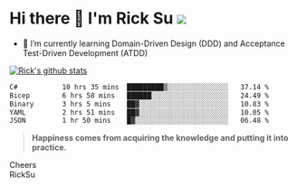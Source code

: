 # Hi there 👋 I'm Rick Su ![](https://komarev.com/ghpvc/?username=ricksu978)
<!--
**ricksu978/ricksu978** is a ✨ _special_ ✨ repository because its `README.md` (this file) appears on your GitHub profile.

Here are some ideas to get you started:

- 🔭 I’m currently working on ...
-->
- 🌱 I’m currently learning Domain-Driven Design (DDD) and Acceptance Test-Driven Development (ATDD)
<!--
- 👯 I’m looking to collaborate on ...
- 🤔 I’m looking for help with ...
- 💬 Ask me about ...
- 📫 How to reach me: ...
- 😄 Pronouns: ...
- ⚡ Fun fact: ...
-->
[![Rick's github stats](https://github-readme-stats.vercel.app/api?username=ricksu978&theme=dark)](https://github.com/ricksu978/ricksu978)

<!--START_SECTION:waka-->

```txt
C#           10 hrs 35 mins  █████████▒░░░░░░░░░░░░░░░   37.14 %
Bicep        6 hrs 58 mins   ██████░░░░░░░░░░░░░░░░░░░   24.49 %
Binary       3 hrs 5 mins    ██▓░░░░░░░░░░░░░░░░░░░░░░   10.83 %
YAML         2 hrs 51 mins   ██▓░░░░░░░░░░░░░░░░░░░░░░   10.05 %
JSON         1 hr 50 mins    █▓░░░░░░░░░░░░░░░░░░░░░░░   06.48 %
```

<!--END_SECTION:waka-->

> **Happiness comes from acquiring the knowledge and putting it into practice.**

Cheers  
RickSu 
